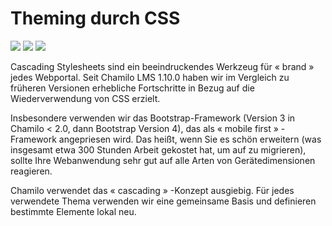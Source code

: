 # Theming durch CSS

![](../../.gitbook/assets/images16%20%288%29.png) ![](../../.gitbook/assets/images18%20%288%29.png) ![](../../.gitbook/assets/images17%20%288%29.png)

Cascading Stylesheets sind ein beeindruckendes Werkzeug für « brand » jedes Webportal. Seit Chamilo LMS 1.10.0 haben wir im Vergleich zu früheren Versionen erhebliche Fortschritte in Bezug auf die Wiederverwendung von CSS erzielt.

Insbesondere verwenden wir das Bootstrap-Framework \(Version 3 in Chamilo &lt; 2.0, dann Bootstrap Version 4\), das als « mobile first » -Framework angepriesen wird. Das heißt, wenn Sie es schön erweitern \(was insgesamt etwa 300 Stunden Arbeit gekostet hat, um auf zu migrieren\), sollte Ihre Webanwendung sehr gut auf alle Arten von Gerätedimensionen reagieren.

Chamilo verwendet das « cascading » -Konzept ausgiebig. Für jedes verwendete Thema verwenden wir eine gemeinsame Basis und definieren bestimmte Elemente lokal neu.

